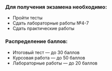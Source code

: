 ### Для получения экзамена необходимо:
- Пройти тесты
- Сдать лабораторные работы №4-7
- Сдать практические работы

### Распределение баллов:
- Итоговый тест — до 30 баллов
- Курсовая работа — до 50 баллов
- Лабораторные работы — до 20 баллов
